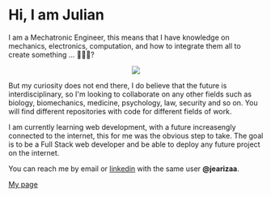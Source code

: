 <h1>Hi, I am Julian</h1>

I am a Mechatronic Engineer, this means that I have knowledge on mechanics, electronics, computation, and how to integrate them all to create something ... 🤖🤖🤖? 

<p style='text-align:center;'><img src='https://www.analyticsindiamag.com/wp-content/uploads/2019/06/tony-stark.gif'></p>

But my curiosity does not end there, I do believe that the future is interdisciplinary, so I'm looking to collaborate on any other fields such as biology, biomechanics, medicine, psychology, law, security and so on. You will find different repositories with code for different fields of work.

I am currently learning web development, with a future increasengly connected to the internet, this for me was the obvious step to take. The goal is to be a Full Stack web developer and be able to deploy any future project on the internet.

You can reach me by email or <a href='https://www.linkedin.com/in/jearizaa/'>linkedin</a> with the same user <b>@jearizaa</b>.

<a href='https://jearizaa.github.io/CVWeb/' target='_blank'>My page</a>

<!--
**jearizaa/jearizaa** is a ✨ _special_ ✨ repository because its `README.md` (this file) appears on your GitHub profile.

Here are some ideas to get you started:

- 🔭 I’m currently working on ...
- 🌱 I’m currently learning ...
- 👯 I’m looking to collaborate on ...
- 🤔 I’m looking for help with ...
- 💬 Ask me about ...
- 📫 How to reach me: ...
- 😄 Pronouns: ...
- ⚡ Fun fact: ...
-->
